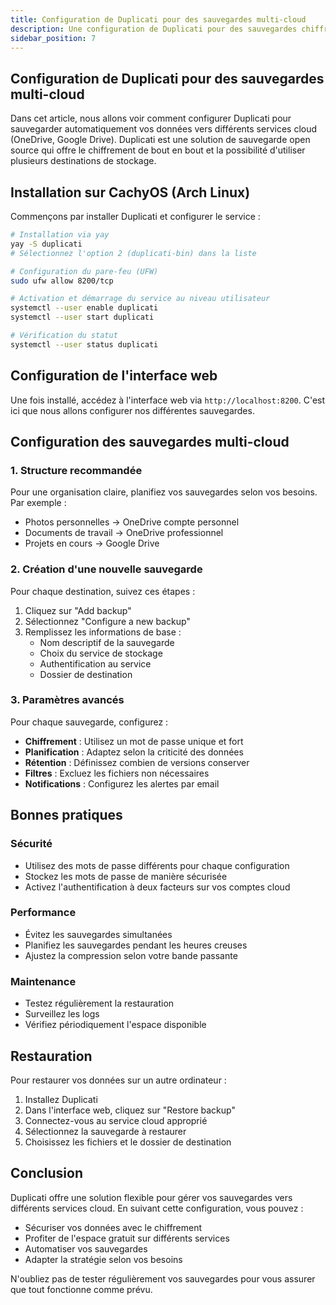 ```yaml
---
title: Configuration de Duplicati pour des sauvegardes multi-cloud
description: Une configuration de Duplicati pour des sauvegardes chiffrées
sidebar_position: 7
---
```


## Configuration de Duplicati pour des sauvegardes multi-cloud

Dans cet article, nous allons voir comment configurer Duplicati pour sauvegarder automatiquement vos données vers différents services cloud (OneDrive, Google Drive). Duplicati est une solution de sauvegarde open source qui offre le chiffrement de bout en bout et la possibilité d'utiliser plusieurs destinations de stockage.

## Installation sur CachyOS (Arch Linux)

Commençons par installer Duplicati et configurer le service :

```bash
# Installation via yay
yay -S duplicati
# Sélectionnez l'option 2 (duplicati-bin) dans la liste

# Configuration du pare-feu (UFW)
sudo ufw allow 8200/tcp

# Activation et démarrage du service au niveau utilisateur
systemctl --user enable duplicati
systemctl --user start duplicati

# Vérification du statut
systemctl --user status duplicati
```

## Configuration de l'interface web

Une fois installé, accédez à l'interface web via `http://localhost:8200`. C'est ici que nous allons configurer nos différentes sauvegardes.

## Configuration des sauvegardes multi-cloud

### 1. Structure recommandée

Pour une organisation claire, planifiez vos sauvegardes selon vos besoins. Par exemple :

- Photos personnelles → OneDrive compte personnel
- Documents de travail → OneDrive professionnel
- Projets en cours → Google Drive

### 2. Création d'une nouvelle sauvegarde

Pour chaque destination, suivez ces étapes :

1. Cliquez sur "Add backup"
2. Sélectionnez "Configure a new backup"
3. Remplissez les informations de base :
   - Nom descriptif de la sauvegarde
   - Choix du service de stockage
   - Authentification au service
   - Dossier de destination

### 3. Paramètres avancés

Pour chaque sauvegarde, configurez :

- **Chiffrement** : Utilisez un mot de passe unique et fort
- **Planification** : Adaptez selon la criticité des données
- **Rétention** : Définissez combien de versions conserver
- **Filtres** : Excluez les fichiers non nécessaires
- **Notifications** : Configurez les alertes par email

## Bonnes pratiques

### Sécurité

- Utilisez des mots de passe différents pour chaque configuration
- Stockez les mots de passe de manière sécurisée
- Activez l'authentification à deux facteurs sur vos comptes cloud

### Performance

- Évitez les sauvegardes simultanées
- Planifiez les sauvegardes pendant les heures creuses
- Ajustez la compression selon votre bande passante

### Maintenance

- Testez régulièrement la restauration
- Surveillez les logs
- Vérifiez périodiquement l'espace disponible

## Restauration

Pour restaurer vos données sur un autre ordinateur :

1. Installez Duplicati
2. Dans l'interface web, cliquez sur "Restore backup"
3. Connectez-vous au service cloud approprié
4. Sélectionnez la sauvegarde à restaurer
5. Choisissez les fichiers et le dossier de destination

## Conclusion

Duplicati offre une solution flexible pour gérer vos sauvegardes vers différents services cloud. En suivant cette configuration, vous pouvez :

- Sécuriser vos données avec le chiffrement
- Profiter de l'espace gratuit sur différents services
- Automatiser vos sauvegardes
- Adapter la stratégie selon vos besoins

N'oubliez pas de tester régulièrement vos sauvegardes pour vous assurer que tout fonctionne comme prévu.
